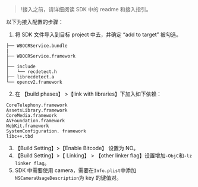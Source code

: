 >!接入之前，请详细阅读 SDK 中的 readme 和接入指引。
>
以下为接入配置的步骤：
1. 将 SDK 文件导入到目标 project 中去，并确定 “add to target” 被勾选。
```
├── WBOCRService.bundle
|
├── WBOCRService.framework
│   
├── include
│   └── recdetect.h
├── librecdetect.a
└── opencv2.framework
```
2. 在 【build phases】 >【link with libraries】下加入如下依赖：
```
CoreTelephony.framework
AssetsLibrary.framework
CoreMedia.framework
AVFoundation.framework
WebKit.framework
SystemConfiguration. framework
libc++.tbd
```
3. 【Build Setting】>【Enable Bitcode】 设置为 NO。
4. 【Build Setting】>【 Linking】 > 【other linker flag】设置增加`-ObjC`和`-lz linker flag`。
5. SDK 中需要使用 camera，需要在`Info.plist`中添加`NSCameraUsageDescription`为 key 的键值对。
